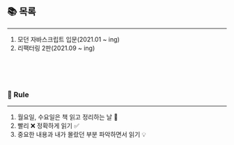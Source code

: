 ## 📚 목록

---

1. 모던 자바스크립트 입문(2021.01 ~ ing)
2. 리팩터링 2판(2021.09 ~ ing)

<br />
<br /> 
<br />

### 📌 Rule

---

1. 월요일, 수요일은 책 읽고 정리하는 날 🔖
2. 빨리 ❌ 정확하게 읽기 ✅
3. 중요한 내용과 내가 몰랐던 부분 파악하면서 읽기 💡
